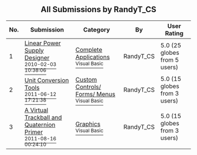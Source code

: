 ﻿<div align="center">

## All Submissions by RandyT\_CS

</div>

No.  | Submission | Category | By   | User Rating
---- | ---------- | -------- | ---- | -----------
1 | [Linear Power Supply Designer<br /><sup>2010-02-03 10:38:06</sup>](https://github.com/Planet-Source-Code/randyt-cs-linear-power-supply-designer__1-72888) | [Complete Applications<br /><sup>Visual Basic</sup>](../ByCategory/complete-applications__1-27.md) | RandyT\_CS | 5.0 (25 globes from 5 users)
2 | [Unit Conversion Tools<br /><sup>2011-06-12 17:21:38</sup>](https://github.com/Planet-Source-Code/randyt-cs-unit-conversion-tools__1-73948) | [Custom Controls/ Forms/  Menus<br /><sup>Visual Basic</sup>](../ByCategory/custom-controls-forms-menus__1-4.md) | RandyT\_CS | 5.0 (15 globes from 3 users)
3 | [A Virtual Trackball and Quaternion Primer<br /><sup>2011-08-16 00:24:10</sup>](https://github.com/Planet-Source-Code/randyt-cs-a-virtual-trackball-and-quaternion-primer__1-74043) | [Graphics<br /><sup>Visual Basic</sup>](../ByCategory/graphics__1-46.md) | RandyT\_CS | 5.0 (15 globes from 3 users)
